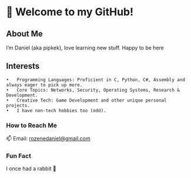 # 👋 Welcome to my GitHub!

## About Me

I’m Daniel (aka pipkek),
love learning new stuff.
Happy to be here

## Interests

	•	Programming Languages: Proficient in C, Python, C#, Assembly and always eager to pick up more.
	•	Core Topics: Networks, Security, Operating Systems, Research & Development.
	•	Creative Tech: Game Development and other unique personal projects.
    •	I have non-tech hobbies too (odd).
### How to Reach Me

📫 Email: rozenedaniel@gmail.com

### Fun Fact

I once had a rabbit 🐇
